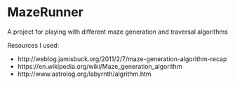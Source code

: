 # MazeRunner
A project for playing with different maze generation and traversal algorithms

Resources I used: 

<ul>
<li>http://weblog.jamisbuck.org/2011/2/7/maze-generation-algorithm-recap</li>
<li>https://en.wikipedia.org/wiki/Maze_generation_algorithm</li>
<li>http://www.astrolog.org/labyrnth/algrithm.htm</li>
</ul>
